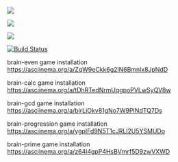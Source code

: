 <a href="https://codeclimate.com/github/ilnarkz/python-project-lvl1/maintainability"><img src="https://api.codeclimate.com/v1/badges/839314b891de0fe43bd0/maintainability" /></a>

<a href="https://codeclimate.com/github/ilnarkz/python-project-lvl1/test_coverage"><img src="https://api.codeclimate.com/v1/badges/839314b891de0fe43bd0/test_coverage" /></a>

<img src="https://github.com/ilnarkz/python-project-lvl1/workflows/CI/badge.svg?branch=master">

[![Build Status](https://travis-ci.com/ilnarkz/python-project-lvl1.svg?branch=master)](https://travis-ci.com/ilnarkz/python-project-lvl1)

brain-even game installation https://asciinema.org/a/ZqW9eCkk6g2lN6Bmnlx8JpNdD

brain-calc game installation https://asciinema.org/a/tDhRTedNrmUqgpoPVLwSyQV8w

brain-gcd game installation https://asciinema.org/a/birLiOkv81gNo7W9PINdTQ7Ds

brain-progression game installation https://asciinema.org/a/ygpIFd9N5T1cJRLl2U5YSMUDo

brain-prime game installation https://asciinema.org/a/z64l4gpP4HsBVmrf5D9zwVXWD

